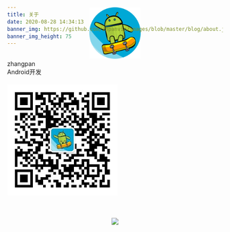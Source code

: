 ```yaml
---
title: 关于
date: 2020-08-28 14:34:13
banner_img: https://github.com/zhpanvip/images/blob/master/blog/about.jpg
banner_img_height: 75
---
```


<style type="text/css">
    #avatar{
        width:120px;
        height:120px;
        margin-top:-110px;
    }
</style>

<body>

<div align="center">
   <img id="avatar" src="https://github.com/zhpanvip/images/blob/master/blog/favicon.png?raw=true" />
</div>

<div class="text-center">
  <div class="about-info">
    <div class="about-name">zhangpan</div>
    <div class="about-intro">Android开发</div>
    <div class="about-icons" style="margin-top:20px;">
        <a href="https://github.com/zhpanvip" class="hint--bottom hint--rounded" aria-label=GitHub>
          <i class="iconfont icon-github-fill" aria-hidden="true"></i>
        </a>
        <a href="https://juejin.im/user/2735240659359448/posts" class="hint--bottom hint--rounded" aria-label=掘金>
            <i class="iconfont icon-juejin" aria-hidden="true"></i>
        </a>
        <a href="mailto:zhpanvip@outlook.com" class="hint--bottom hint--rounded" aria-label=邮箱>
           <i class="iconfont icon-mail" aria-hidden="true"></i>
        </a>
        <a href="https://blog.csdn.net/qq_20521573" class="qr-trigger">
           <i class="iconfont icon-wechat-fill" aria-hidden="true"></i>
           <img class="qr-img" src="https://github.com/zhpanvip/images/blob/master/project/group/wechat_gzh.jpg" alt="qrcode" />
        </a>
  </div>
</div>

<p align="center" style="margin-top:50px">
    <a href="https://github.com/zhpanvip">
        <img src="https://github-readme-stats.vercel.app/api/top-langs/?username=zhpanvip&layout=compact" />
    </a>
</p>

</body>


